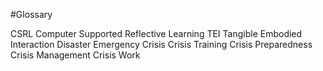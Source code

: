 #Glossary

CSRL Computer Supported Reflective Learning
TEI Tangible Embodied Interaction
Disaster
Emergency
Crisis
Crisis Training
Crisis Preparedness
Crisis Management
Crisis Work